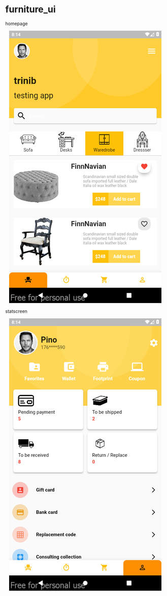# furniture_ui

homepage
<p align="center">
 <img src="https://github.com/trinib/furniture_ui/blob/main/homepage.png">
 
statscreen
 <p align="center">
 <img src="https://github.com/trinib/furniture_ui/blob/main/statscreen.png">
